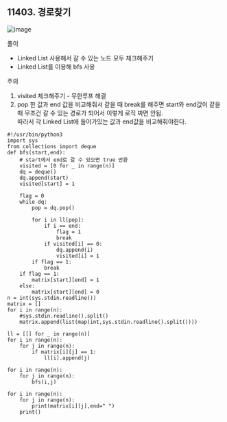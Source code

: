 
## 11403. 경로찾기
![image](https://user-images.githubusercontent.com/46811084/145165716-6cf4c213-535d-4313-9697-67b0e1ff1ae3.png)

풀이
- Linked List 사용해서 갈 수 있는 노드 모두 체크해주기
- Linked List를 이용해 bfs 사용

주의
1. visited 체크해주기 - 무한루프 해결
2. pop 한 값과 end 값을 비교해줘서 같을 때 break를 해주면 start와 end값이 같을 때 무조건 갈 수 있는 경로가 되어서 이렇게 로직 짜면 안됨.   
    따라서 각 Linked List에 들어가있는 값과 end값을 비교해줘야한다.

```python3
#!/usr/bin/python3
import sys
from collections import deque
def bfs(start,end):
    # start에서 end로 갈 수 있으면 true 반환
    visited = [0 for _ in range(n)]
    dq = deque()
    dq.append(start)
    visited[start] = 1

    flag = 0
    while dq:
        pop = dq.pop()

        for i in ll[pop]:
            if i == end:
                flag = 1
                break
            if visited[i] == 0:
                dq.append(i)
                visited[i] = 1
        if flag == 1:
            break
    if flag == 1:
        matrix[start][end] = 1
    else:
        matrix[start][end] = 0
n = int(sys.stdin.readline())
matrix = []
for i in range(n):
    #sys.stdin.readline().split()
    matrix.append(list(map(int,sys.stdin.readline().split())))

ll = [[] for _ in range(n)]
for i in range(n):
    for j in range(n):
        if matrix[i][j] == 1:
            ll[i].append(j)

for i in range(n):
    for j in range(n):
        bfs(i,j)

for i in range(n):
    for j in range(n):
        print(matrix[i][j],end=" ")
    print()

```
